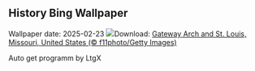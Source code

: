 ## History Bing Wallpaper
Wallpaper date: 2025-02-23
![](https://www.bing.com/th?id=OHR.StLouisArch_EN-CA6246210465_UHD.jpg&w=1000)Download: [Gateway Arch and St. Louis, Missouri, United States (© f11photo/Getty Images)](https://www.bing.com/th?id=OHR.StLouisArch_EN-CA6246210465_UHD.jpg)

Auto get programm by LtgX
